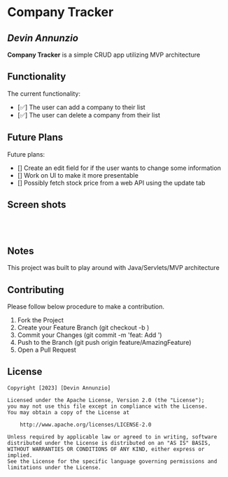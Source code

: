 # Company Tracker

## *Devin Annunzio*

**Company Tracker** is a simple CRUD app utilizing MVP architecture

## Functionality

The current functionality:
* [✅] The user can add a company to their list
* [✅] The user can delete a company from their list

## Future Plans
Future plans:
* [] Create an edit field for if the user wants to change some information
* [] Work on UI to make it more presentable
* [] Possibly fetch stock price from a web API using the update tab


## Screen shots

</br>

</br>




## Notes
This project was built to play around with Java/Servlets/MVP architecture


## Contributing

Please follow below procedure to make a contribution.

1. Fork the Project
2. Create your Feature Branch (git checkout -b <featurename>)
3. Commit your Changes (git commit -m 'feat: Add <featurename>')
4. Push to the Branch (git push origin feature/AmazingFeature)
5. Open a Pull Request



## License

    Copyright [2023] [Devin Annunzio]

    Licensed under the Apache License, Version 2.0 (the "License");
    you may not use this file except in compliance with the License.
    You may obtain a copy of the License at

        http://www.apache.org/licenses/LICENSE-2.0

    Unless required by applicable law or agreed to in writing, software
    distributed under the License is distributed on an "AS IS" BASIS,
    WITHOUT WARRANTIES OR CONDITIONS OF ANY KIND, either express or implied.
    See the License for the specific language governing permissions and
    limitations under the License.
